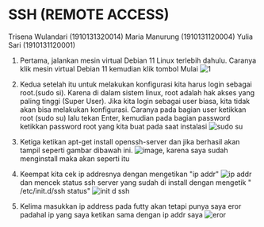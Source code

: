 # SSH (REMOTE ACCESS)
Trisena Wulandari (1910131320014)
Maria Manurung (1910131120004)
Yulia Sari (1910131120001)

1. Pertama, jalankan mesin virtual Debian 11 Linux terlebih dahulu. Caranya klik mesin virtual Debian 11 kemudian klik tombol Mulai 
![1](https://user-images.githubusercontent.com/112459285/197339592-5e8aa31a-5513-42db-ba5a-0342589fe131.png)

2. Kedua setelah itu untuk melakukan konfigurasi kita harus login sebagai root.(sudo si). Karena di dalam sistem linux, 
root adalah hak akses yang paling tinggi (Super User). Jika kita login sebagai user biasa, kita tidak akan bisa melakukan konfigurasi. 
Caranya pada bagian user ketikkan root (sudo su) lalu tekan Enter, kemudian pada bagian password ketikkan password root yang kita buat pada saat instalasi 
![sudo su](https://user-images.githubusercontent.com/112459285/197339646-68ea0d61-98b9-4749-bc9b-467780c18877.png)

3. Ketiga ketikan apt-get install openssh-server dan jika berhasil akan tampil seperti gambar dibawah ini.
![image](https://user-images.githubusercontent.com/112459285/197339815-5be339b4-a067-42f7-883c-b238cc93a75b.png), karena saya sudah menginstall maka akan seperti itu 

4. Keempat kita cek ip addresnya dengan mengetikan "ip addr" ![ip addr](https://user-images.githubusercontent.com/112459285/197340337-1152cd32-90ce-4c7a-a089-b6f4655eae48.png)  dan mencek status ssh server yang sudah di install dengan mengetik " /etc/init.d/ssh status" 
![init d ssh](https://user-images.githubusercontent.com/112459285/197340360-5efd73de-fa92-429d-8084-e1be080077de.png)

5. Kelima masukkan ip address pada futty akan tetapi punya saya eror padahal ip yang saya ketikan sama dengan ip addr saya ![eror](https://user-images.githubusercontent.com/112459285/197342808-60e8f948-26cb-4e35-b958-d341baa832d0.png)


